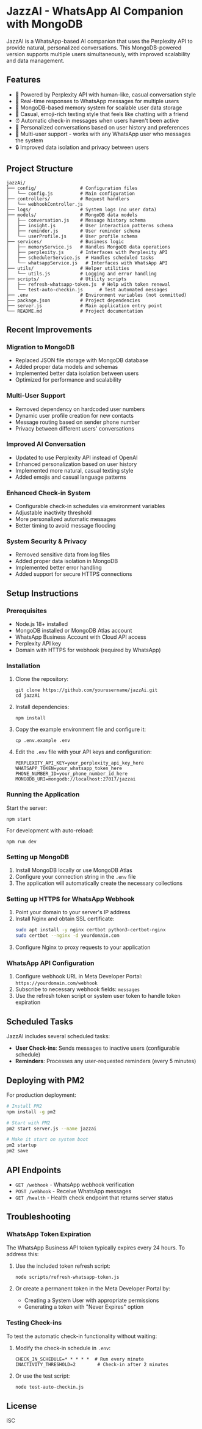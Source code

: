 # JazzAI - WhatsApp AI Companion with MongoDB

JazzAI is a WhatsApp-based AI companion that uses the Perplexity API to provide natural, personalized conversations. This MongoDB-powered version supports multiple users simultaneously, with improved scalability and data management.

## Features

- 🤖 Powered by Perplexity API with human-like, casual conversation style
- 💬 Real-time responses to WhatsApp messages for multiple users
- 🧠 MongoDB-based memory system for scalable user data storage
- 💬 Casual, emoji-rich texting style that feels like chatting with a friend
- ⏰ Automatic check-in messages when users haven't been active
- 🎯 Personalized conversations based on user history and preferences
- 📱 Multi-user support - works with any WhatsApp user who messages the system
- 🔒 Improved data isolation and privacy between users

## Project Structure

```
jazzAi/
├── config/                # Configuration files
│   └── config.js          # Main configuration 
├── controllers/           # Request handlers
│   └── webhookController.js
├── logs/                  # System logs (no user data)
├── models/                # MongoDB data models
│   ├── conversation.js    # Message history schema
│   ├── insight.js         # User interaction patterns schema
│   ├── reminder.js        # User reminder schema
│   └── userProfile.js     # User profile schema
├── services/              # Business logic
│   ├── memoryService.js   # Handles MongoDB data operations
│   ├── perplexity.js      # Interfaces with Perplexity API
│   ├── schedulerService.js  # Handles scheduled tasks
│   └── whatsappService.js   # Interfaces with WhatsApp API
├── utils/                 # Helper utilities
│   └── utils.js           # Logging and error handling
├── scripts/               # Utility scripts
│   ├── refresh-whatsapp-token.js  # Help with token renewal
│   └── test-auto-checkin.js      # Test automated messages
├── .env                   # Environment variables (not committed)
├── package.json           # Project dependencies
├── server.js              # Main application entry point
└── README.md              # Project documentation
```

## Recent Improvements

### Migration to MongoDB
- Replaced JSON file storage with MongoDB database
- Added proper data models and schemas
- Implemented better data isolation between users
- Optimized for performance and scalability

### Multi-User Support
- Removed dependency on hardcoded user numbers
- Dynamic user profile creation for new contacts
- Message routing based on sender phone number
- Privacy between different users' conversations

### Improved AI Conversation
- Updated to use Perplexity API instead of OpenAI
- Enhanced personalization based on user history
- Implemented more natural, casual texting style
- Added emojis and casual language patterns

### Enhanced Check-in System
- Configurable check-in schedules via environment variables
- Adjustable inactivity threshold
- More personalized automatic messages
- Better timing to avoid message flooding

### System Security & Privacy
- Removed sensitive data from log files
- Added proper data isolation in MongoDB
- Implemented better error handling
- Added support for secure HTTPS connections

## Setup Instructions

### Prerequisites

- Node.js 18+ installed
- MongoDB installed or MongoDB Atlas account
- WhatsApp Business Account with Cloud API access
- Perplexity API key
- Domain with HTTPS for webhook (required by WhatsApp)

### Installation

1. Clone the repository:
   ```
   git clone https://github.com/yourusername/jazzAi.git
   cd jazzAi
   ```

2. Install dependencies:
   ```
   npm install
   ```

3. Copy the example environment file and configure it:
   ```
   cp .env.example .env
   ```

4. Edit the `.env` file with your API keys and configuration:
   ```
   PERPLEXITY_API_KEY=your_perplexity_api_key_here
   WHATSAPP_TOKEN=your_whatsapp_token_here
   PHONE_NUMBER_ID=your_phone_number_id_here
   MONGODB_URI=mongodb://localhost:27017/jazzai
   ```

### Running the Application

Start the server:

```
npm start
```

For development with auto-reload:

```
npm run dev
```

### Setting up MongoDB

1. Install MongoDB locally or use MongoDB Atlas
2. Configure your connection string in the `.env` file
3. The application will automatically create the necessary collections

### Setting up HTTPS for WhatsApp Webhook

1. Point your domain to your server's IP address
2. Install Nginx and obtain SSL certificate:
   ```bash
   sudo apt install -y nginx certbot python3-certbot-nginx
   sudo certbot --nginx -d yourdomain.com
   ```
3. Configure Nginx to proxy requests to your application

### WhatsApp API Configuration

1. Configure webhook URL in Meta Developer Portal: `https://yourdomain.com/webhook`
2. Subscribe to necessary webhook fields: `messages`
3. Use the refresh token script or system user token to handle token expiration

## Scheduled Tasks

JazzAI includes several scheduled tasks:

- **User Check-ins**: Sends messages to inactive users (configurable schedule)
- **Reminders**: Processes any user-requested reminders (every 5 minutes)

## Deploying with PM2

For production deployment:

```bash
# Install PM2
npm install -g pm2

# Start with PM2
pm2 start server.js --name jazzai

# Make it start on system boot
pm2 startup
pm2 save
```

## API Endpoints

- `GET /webhook` - WhatsApp webhook verification
- `POST /webhook` - Receive WhatsApp messages
- `GET /health` - Health check endpoint that returns server status

## Troubleshooting

### WhatsApp Token Expiration
The WhatsApp Business API token typically expires every 24 hours. To address this:

1. Use the included token refresh script:
   ```bash
   node scripts/refresh-whatsapp-token.js
   ```

2. Or create a permanent token in the Meta Developer Portal by:
   - Creating a System User with appropriate permissions
   - Generating a token with "Never Expires" option

### Testing Check-ins
To test the automatic check-in functionality without waiting:

1. Modify the check-in schedule in `.env`:
   ```
   CHECK_IN_SCHEDULE=* * * * *  # Run every minute
   INACTIVITY_THRESHOLD=2        # Check-in after 2 minutes
   ```

2. Or use the test script:
   ```bash
   node test-auto-checkin.js
   ```

## License

ISC